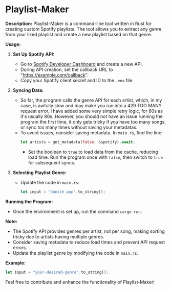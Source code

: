 # Playlist-Maker

**Description:**
Playlist-Maker is a command-line tool written in Rust for creating custom Spotify playlists. The tool allows you to extract any genre from your liked playlist and create a new playlist based on that genre.

**Usage:**

1. **Set Up Spotify API:**
   - Go to [Spotify Developer Dashboard](https://developer.spotify.com/dashboard) and create a new API.
   - During API creation, set the callback URL to "https://example.com/callback".
   - Copy your Spotify client secret and ID to the `.env` file.

2. **Syncing Data:**
   - So far, the program calls the genre API for each artist, which, in my case, is awfully slow and may make you run into a 429 TOO MANY request error. I have added some very simple retry logic, for 80s as it's usually 80s..However, you should not have an issue running the program the first time, it only gets tricky if you have too many songs, or sync too many times without saving your metadatas.
   - To avoid issues, consider saving metadata. In `main.rs`, find the line:
     ```Rust
     let artists = get_metadata(false, &spotify).await;
     ```
     - Set the boolean to `true` to load data from the cache, reducing load time. Run the program once with `false`, then switch to `true` for subsequent syncs.

3. **Selecting Playlist Genre:**
   - Update the code in `main.rs`:
     ```Rust
     let input = "danish pop".to_string();
     ```

**Running the Program:**
- Once the environment is set up, run the command `cargo run`.

**Note:**
- The Spotify API provides genres per artist, not per song, making sorting tricky due to artists having multiple genres.
- Consider saving metadata to reduce load times and prevent API request errors.
- Update the playlist genre by modifying the code in `main.rs`.

**Example:**
```Rust
let input = "your-desired-genre".to_string();
```

Feel free to contribute and enhance the functionality of Playlist-Maker!